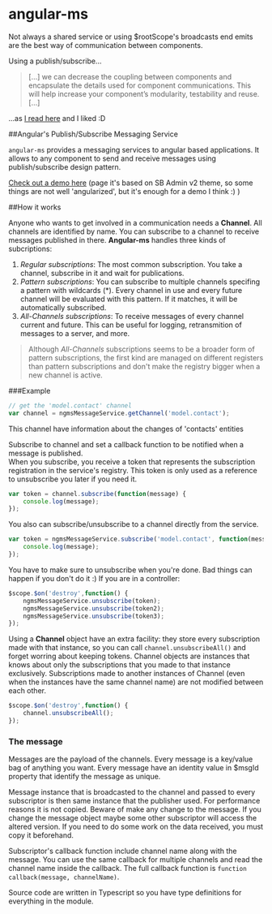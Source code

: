 # angular-ms

Not always a shared service or using $rootScope's broadcasts end emits are the best way of communication between components.  

Using a publish/subscribe...
> [...] we can decrease the coupling between components and encapsulate the details used for component communications. This will help increase your component’s modularity, testability and reuse. [...]

...as [I read here](http://codingsmackdown.tv/blog/2013/04/29/hailing-all-frequencies-communicating-in-angularjs-with-the-pubsub-design-pattern) and I liked :D

##Angular's Publish/Subscribe Messaging Service

`angular-ms` provides a messaging services to angular based applications. It allows to any component to send and receive messages using publish/subscribe design pattern. 

[Check out a demo here](http://ejmarino.github.io/angular-ms/demo/) (page it's based on SB Admin v2 theme, so some things are not well 'angularized', but it's enough for a demo I think :) )

##How it works

Anyone who wants to get involved in a communication needs a **Channel**. All channels are identified by name. You can subscribe to a channel to receive messages published in there. 
**Angular-ms** handles three kinds of subcriptions:

 1. *Regular subscriptions*: The most common subscription. You take a channel, subscribe in it and wait for publications.
 2. *Pattern subscriptions*: You can subscribe to multiple channels specifing a pattern with wildcards (*). Every channel in use and every future channel will be evaluated with this pattern. If it matches, it will be automatically subscribed.
 3. *All-Channels subscriptions*: To receive messages of every channel current and future. This can be useful for logging, retransmition of messages to a server, and more.

> Although *All-Channels* subscriptions seems to be a broader form of pattern subscriptions, the first kind are managed on different registers than pattern subscriptions and don't make the registry bigger when a new channel is active.


###Example
```js
// get the 'model.contact' channel
var channel = ngmsMessageService.getChannel('model.contact');
```
This channel have information about the changes of 'contacts' entities

Subscribe to channel and set a callback function to be notified when a message is published.  
When you subscribe, you receive a token that represents the subscription registration in the service's registry. This token is only used as a reference to unsubscribe you later if you need it.

```js
var token = channel.subscribe(function(message) {
    console.log(message);
});
```

You also can subscribe/unsubscribe to a channel directly from the service.

```js
var token = ngmsMessageService.subscribe('model.contact', function(message) {
    console.log(message);
});
```

You have to make sure to unsubscribe when you're done. Bad things can happen if you don't do it :)
If you are in a controller:

```js
$scope.$on('destroy',function() {
    ngmsMessageService.unsubscribe(token);
    ngmsMessageService.unsubscribe(token2);
    ngmsMessageService.unsubscribe(token3);
});
```
Using a **Channel** object have an extra facility: they store every subscription made with that instance, so you can call `channel.unsubscribeAll()` and forget worring about keeping tokens.
Channel objects are instances that knows about only the subscriptions that you made to that instance exclusively.
Subscriptions made to another instances of Channel (even when the instances have the same channel name) are not modified between each other.
```js
$scope.$on('destroy',function() {
    channel.unsubscribeAll();
});
```

### The message 

Messages are the payload of the channels. Every message is a key/value bag of anything you want. Every message have an identity value in $msgId property that identify the message as unique.

Message instance that is broadcasted to the channel and passed to every subscriptor is then same instance that the publisher used. For performance reasons it is not copied. Beware of make any change to the message. If you change the message object maybe some other subscriptor will access the altered version. If you need to do some work on the data received, you must copy it beforehand.

Subscriptor's callback function include channel name along with the message. You can use the same callback for multiple channels and read the channel name inside the callback. 
The full callback function is `function callback(message, channelName)`.

Source code are written in Typescript so you have type definitions for everything in the module.
